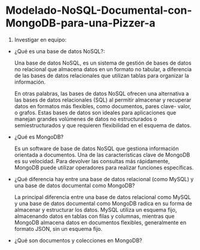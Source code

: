 # Modelado-NoSQL-Documental-con-MongoDB-para-una-Pizzer-a

1. Investigar en equipo:

- ¿Qué es una base de datos NoSQL?:

  Una base de datos NoSQL, es un sistema de gestión de bases de datos no relacional que almacena datos en un formato no tabular, a diferencia de las bases de datos relacionales que utilizan tablas para organizar   la información.
 
  En otras palabras, las bases de datos NoSQL ofrecen una alternativa a las bases de datos relacionales (SQL) al permitir almacenar y recuperar datos en formatos más flexibles, como documentos, pares
  clave- valor, o grafos. Estas bases de datos son ideales para aplicaciones que manejan grandes volúmenes de datos no estructurados o semiestructurados y que requieren flexibilidad en el esquema de datos. 

- ¿Qué es MongoDB?

  Es un software de base de datos NoSQL que gestiona información orientada a documentos. Una de las características clave de MongoDB es su velocidad. Para devolver las consultas más rápidamente, MongoDB puede      utilizar operadores para realizar funciones específicas.

- ¿Qué diferencia hay entre una base de datos relacional (como MySQL) y una base de datos documental como MongoDB?

    La principal diferencia entre una base de datos relacional como MySQL y una base de datos documental como MongoDB radica en su forma de almacenar y estructurar los datos. MySQL utiliza un esquema fijo,      
    almacenando datos en tablas con filas y columnas, mientras que MongoDB almacena datos en documentos flexibles, generalmente en formato JSON, sin un esquema fijo.

- ¿Qué son documentos y colecciones en MongoDB?
